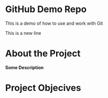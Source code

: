 # GitHub Demo Repo
This is a demo of how to use and work with Git

This is a new line

# About the Project
**Some Description**

# Project Objecives 
